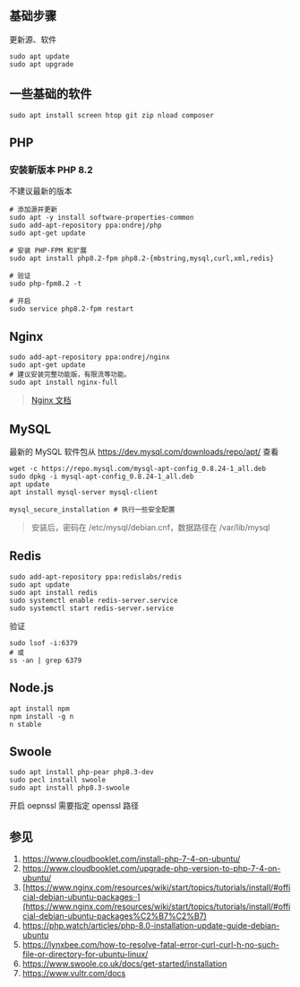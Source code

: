 ## 基础步骤

更新源、软件

```shell
sudo apt update
sudo apt upgrade
```

## 一些基础的软件

```shell
sudo apt install screen htop git zip nload composer
```

## PHP

### 安装新版本 PHP 8.2

不建议最新的版本

```shell
# 添加源并更新
sudo apt -y install software-properties-common
sudo add-apt-repository ppa:ondrej/php
sudo apt-get update

# 安装 PHP-FPM 和扩展
sudo apt install php8.2-fpm php8.2-{mbstring,mysql,curl,xml,redis}

# 验证
sudo php-fpm8.2 -t

# 开启
sudo service php8.2-fpm restart
```

## Nginx

```
sudo add-apt-repository ppa:ondrej/nginx
sudo apt-get update
# 建议安装完整功能版，有限流等功能。
sudo apt install nginx-full
```

> [Nginx 文档](https://nginx.org/en/docs/)

## MySQL

最新的 MySQL 软件包从 https://dev.mysql.com/downloads/repo/apt/ 查看

```shell
wget -c https://repo.mysql.com/mysql-apt-config_0.8.24-1_all.deb
sudo dpkg -i mysql-apt-config_0.8.24-1_all.deb
apt update
apt install mysql-server mysql-client
```

```
mysql_secure_installation # 执行一些安全配置
```

> 安装后，密码在 /etc/mysql/debian.cnf，数据路径在 /var/lib/mysql

## Redis

```shell
sudo add-apt-repository ppa:redislabs/redis
sudo apt update
sudo apt install redis
sudo systemctl enable redis-server.service
sudo systemctl start redis-server.service
```

验证

```shell
sudo lsof -i:6379
# 或
ss -an | grep 6379
```

## Node.js

```shell
apt install npm
npm install -g n
n stable
```

## Swoole

```shell
sudo apt install php-pear php8.3-dev
sudo pecl install swoole
sudo apt install php8.3-swoole
```

开启 oepnssl 需要指定 openssl 路径

## 参见

1. https://www.cloudbooklet.com/install-php-7-4-on-ubuntu/
2. https://www.cloudbooklet.com/upgrade-php-version-to-php-7-4-on-ubuntu/
3. [https://www.nginx.com/resources/wiki/start/topics/tutorials/install/#official-debian-ubuntu-packages··](https://www.nginx.com/resources/wiki/start/topics/tutorials/install/#official-debian-ubuntu-packages%C2%B7%C2%B7)
4. https://php.watch/articles/php-8.0-installation-update-guide-debian-ubuntu
5. https://lynxbee.com/how-to-resolve-fatal-error-curl-curl-h-no-such-file-or-directory-for-ubuntu-linux/
6. https://www.swoole.co.uk/docs/get-started/installation
7. https://www.vultr.com/docs
